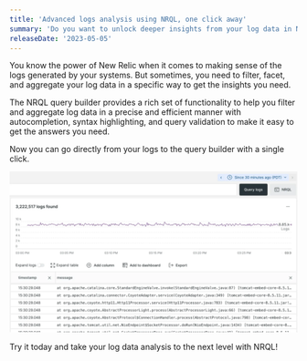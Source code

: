 ```yaml
---
title: 'Advanced logs analysis using NRQL, one click away'
summary: 'Do you want to unlock deeper insights from your log data in New Relic? We've got you covered! Now you can dive into the NRDB Query Builder straight from your logs without losing context.'
releaseDate: '2023-05-05'
---
```

You know the power of New Relic when it comes to making sense of the logs generated by your systems. But sometimes, you need to filter, facet, and aggregate your log data in a specific way to get the insights you need.

The NRQL query builder provides a rich set of functionality to help you filter and aggregate log data in a precise and efficient manner with autocompletion, syntax highlighting, and query validation to make it easy to get the answers you need.

Now you can go directly from your logs to the query builder with a single click.

![Dive into nrql](./images//dive-into-nrql-from-logs.webp "A screenshot that shows link to query builder from logs")

Try it today and take your log data analysis to the next level with NRQL!
